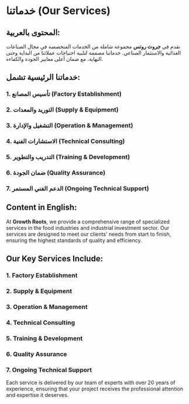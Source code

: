 # خدماتنا (Our Services)

## المحتوى بالعربية:

نقدم في **جروث روتس** مجموعة شاملة من الخدمات المتخصصة في مجال الصناعات الغذائية والاستثمار الصناعي. خدماتنا مصممة لتلبية احتياجات عملائنا من البداية وحتى النهاية، مع ضمان أعلى معايير الجودة والكفاءة.

## خدماتنا الرئيسية تشمل:

### 1. تأسيس المصانع (Factory Establishment)
### 2. التوريد والمعدات (Supply & Equipment)
### 3. التشغيل والإدارة (Operation & Management)
### 4. الاستشارات الفنية (Technical Consulting)
### 5. التدريب والتطوير (Training & Development)
### 6. ضمان الجودة (Quality Assurance)
### 7. الدعم الفني المستمر (Ongoing Technical Support)

## Content in English:

At **Growth Roots**, we provide a comprehensive range of specialized services in the food industries and industrial investment sector. Our services are designed to meet our clients' needs from start to finish, ensuring the highest standards of quality and efficiency.

## Our Key Services Include:

### 1. Factory Establishment
### 2. Supply & Equipment
### 3. Operation & Management
### 4. Technical Consulting
### 5. Training & Development
### 6. Quality Assurance
### 7. Ongoing Technical Support

Each service is delivered by our team of experts with over 20 years of experience, ensuring that your project receives the professional attention and expertise it deserves.
